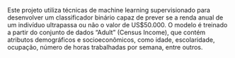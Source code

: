 Este projeto utiliza técnicas de machine learning supervisionado para desenvolver um classificador binário capaz de prever se a renda anual de um indivíduo ultrapassa ou não o valor de US$50.000. O modelo é treinado a partir do conjunto de dados “Adult” (Census Income), que contém atributos demográficos e socioeconômicos, como idade, escolaridade, ocupação, número de horas trabalhadas por semana, entre outros.
